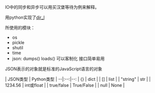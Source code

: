 IO中的同步和异步可以用买汉堡等待为例来解释。

用python实现了[dir_l](https://github.com/vigoroushui/python_lsy/blob/master/11.IO_programming/dir_l.py)

所使用的模块：
- os
- pickle
- shutil
- time
- json: dumps() loads() 可以客制化 接口简单易用

JSON表示的对象就是标准的JavaScript语言的对象

| JSON类型 | Python类型 |
--|:--:|--:
| {} | dict |
| [] | list |
| "string" | str |
| 1234.56 | int或float | 
| true/false | True/False |
| null | None |